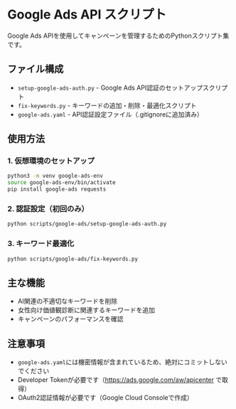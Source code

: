 # Google Ads API スクリプト

Google Ads APIを使用してキャンペーンを管理するためのPythonスクリプト集です。

## ファイル構成

- `setup-google-ads-auth.py` - Google Ads API認証のセットアップスクリプト
- `fix-keywords.py` - キーワードの追加・削除・最適化スクリプト
- `google-ads.yaml` - API認証設定ファイル（.gitignoreに追加済み）

## 使用方法

### 1. 仮想環境のセットアップ

```bash
python3 -m venv google-ads-env
source google-ads-env/bin/activate
pip install google-ads requests
```

### 2. 認証設定（初回のみ）

```bash
python scripts/google-ads/setup-google-ads-auth.py
```

### 3. キーワード最適化

```bash
python scripts/google-ads/fix-keywords.py
```

## 主な機能

- AI関連の不適切なキーワードを削除
- 女性向け価値観診断に関連するキーワードを追加
- キャンペーンのパフォーマンスを確認

## 注意事項

- `google-ads.yaml`には機密情報が含まれているため、絶対にコミットしないでください
- Developer Tokenが必要です（https://ads.google.com/aw/apicenter で取得）
- OAuth2認証情報が必要です（Google Cloud Consoleで作成）